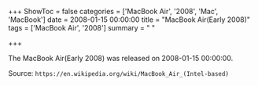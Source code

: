 +++
ShowToc = false
categories = ['MacBook Air', '2008', 'Mac', 'MacBook']
date = 2008-01-15 00:00:00
title = "MacBook Air(Early 2008)"
tags = ['MacBook Air', '2008']
summary = " "

+++

The MacBook Air(Early 2008) was released on 2008-01-15 00:00:00.

Source: `https://en.wikipedia.org/wiki/MacBook_Air_(Intel-based)`
